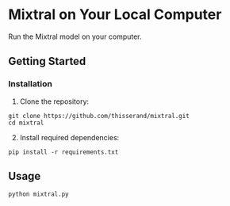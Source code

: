 # Mixtral on Your Local Computer
Run the Mixtral model on your computer.

## Getting Started

### Installation

1. Clone the repository:
```
git clone https://github.com/thisserand/mixtral.git
cd mixtral
```

2. Install required dependencies:
```
pip install -r requirements.txt
```

## Usage

```
python mixtral.py
```
